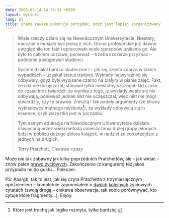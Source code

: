 ```yaml
---
date: 2003-05-14 14:33:31 +0200
layout: wycinki
lang: pl
title: Chaos zawsze pokonuje porządek, gdyż jest lepiej zorganizowany
---
```


> Wiele rzeczy działo się na Niewidocznym Uniwersytecie. Niestety, nauczanie musiało być jedną z nich. Grono profesorskie już dawno uwzględniło ten fakt i opracowało wiele sposobów unikania go. Ale było to całkiem uczciwe, ponieważ – trzeba szczerze przyznać – podobnie postępowali studenci.
>
> System działał bardzo skutecznie i – jak się często zdarza w takich wypadkach – uzyskał status tradycji. Wykłady najwyraźniej się odbywały, gdyż były wypisane czarno na białym w planie zajęć. Fakt, że nikt nie uczęszczał, stanowił tylko nieistotny szczegół. Od czasu do czasu ktoś twierdził, że wynika z tego, iż wykłady wcale się nie odbywają, ponieważ jednak nikt nie uczęszczał, więc nikt nie mógł stwierdzić, czy to prawda. Zresztą i tak padały argumenty (ze strony wykładowcy mętnego myślenia[^1]), że wykłady odbywają się in essence, czyli wszystko jest w porządku.
>
> Tym samym edukacja na Niewidocznym Uniwersytecie działała uświęconą przez wieki metodą umieszczania dużej grupy młodych ludzi w pobliżu dużego zbioru książek, w nadziei że coś przejdzie z jednych na drugich.
>
> Terry Pratchett, <cite>Ciekawe czasy</cite>

Może nie tak zabawny jak kilka poprzednich Pratchettów, ale – jak widać – znów pełen [prawd życiowych](http://chlip.pl/fiszki/?id=10 'fiszka nr 10'). Zakończenie (z kangurem) też jakoś przypadło mi do gustu… Polecam.

PS: Aaargh, tak to jest, jak się czyta Pratchetta z trzymiesięcznym opóźnieniem – kompletnie zapomniałem o [dwóch](http://mimas.ceti.pl/blog/wpis/1045921743 'MiMaS o szefach projektów') [kolejnych](http://mimas.ceti.pl/blog/wpis/1045735285 'MiMaS o zależnościach pionowych') życiowych cytatach (swoją drogą – ciekawa obserwacja, tak sobie porównywać, kto cytuje które fragmenty…). Enjoy.

[^1]: Które jest trochę jak logika rozmyta, tylko bardziej.

